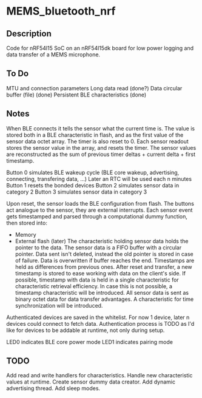 # MEMS_bluetooth_nrf

## Description

Code for nRF54l15 SoC on an nRF54l15dk board for low power logging and data transfer of a MEMS microphone.

## To Do
MTU and connection parameters
Long data read (done?)
Data circular buffer (file) (done)
Persistent BLE characteristics (done)

## Notes

When BLE connects it tells the sensor what the current time is. The value is stored both in a BLE characteristic in flash, and as the first value of the sensor data octet array. The timer is also reset to 0. Each sensor readout stores the sensor value in the array, and resets the timer. The sensor values are reconstructed as the sum of previous timer deltas + current delta + first timestamp.


Button 0 simulates BLE wakeup cycle (BLE core wakeup, advertising, connecting, transfering data, ...) Later an RTC will be used each n minutes
Button 1 resets the bonded devices
Button 2 simulates sensor data in category 2
Button 3 simulates sensor data in category 3

Upon reset, the sensor loads the BLE configuration from flash.
The buttons act analogue to the sensor, they are external interrupts.
Each sensor event gets timestamped and parsed through a computational dummy function, then stored into:
* Memory
* External flash (later)
The characteristic holding sensor data holds the pointer to the data.
The sensor data is a FIFO buffer with a circular pointer. Data sent isn't deleted, instead the old pointer is stored in case of failure.
Data is overwritten if buffer reaches the end.
Timestamps are held as differences from previous ones. After reset and transfer, a new timestamp is stored to ease working with data on the client's side.
If possible, timestamp with data is held in a single characteristic for characteristic retrieval efficiency. In case this is not possible, a timestamp characteristic will be introduced.
All sensor data is sent as binary octet data for data transfer advantages.
A characteristic for time synchronization will be introduced.

Authenticated devices are saved in the whitelist. For now 1 device, later n devices could connect to fetch data. Authentication process is TODO as I'd like for devices to be addable at runtime, not only during setup.


LED0 indicates BLE core power mode
LED1 indicates pairing mode


## TODO
Add read and write handlers for characteristics.
Handle new characteristic values at runtime.
Create sensor dummy data creator.
Add dynamic advertising thread.
Add sleep modes.



